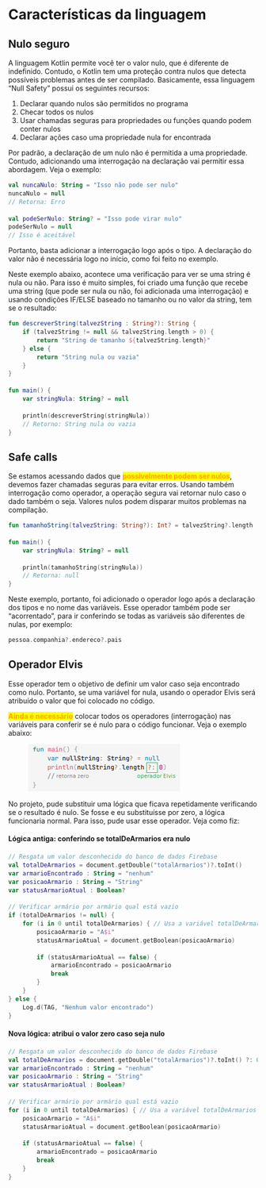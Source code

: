 # Características da linguagem

## Nulo seguro

A linguagem Kotlin permite você ter o valor nulo, que é diferente de indefinido. Contudo, o Kotlin tem uma proteção contra nulos que detecta possíveis problemas antes de ser compilado. Basicamente, essa linguagem “Null Safety” possui os seguintes recursos:

1. Declarar quando nulos são permitidos no programa
2. Checar todos os nulos
3. Usar chamadas seguras para propriedades ou funções quando podem conter nulos
4. Declarar ações caso uma propriedade nula for encontrada

Por padrão, a declaração de um nulo não é permitida a uma propriedade. Contudo, adicionando uma interrogação na declaração vai permitir essa abordagem. Veja o exemplo:

```kotlin
val nuncaNulo: String = "Isso não pode ser nulo"
nuncaNulo = null
// Retorna: Erro

val podeSerNulo: String? = "Isso pode virar nulo"
podeSerNulo = null
// Isso é aceitável
```

Portanto, basta adicionar a interrogação logo após o tipo. A declaração do valor não é necessária logo no início, como foi feito no exemplo.

Neste exemplo abaixo, acontece uma verificação para ver se uma string é nula ou não. Para isso é muito simples, foi criado uma função que recebe uma string (que pode ser nula ou não, foi adicionada uma interrogação) e usando condições IF/ELSE baseado no tamanho ou no valor da string, tem se o resultado:

```kotlin
fun descreverString(talvezString : String?): String {
    if (talvezString != null && talvezString.length > 0) {
        return "String de tamanho ${talvezString.length}"
    } else {
        return "String nula ou vazia"
    }
}

fun main() {
    var stringNula: String? = null
    
    println(descreverString(stringNula))
    // Retorno: String nula ou vazia
}
```



## Safe calls

Se estamos acessando dados que <mark style="color:orange;">**possivelmente podem ser nulos**</mark>, devemos fazer chamadas seguras para evitar erros. Usando também interrogação como operador, a operação segura vai retornar nulo caso o dado também o seja. Valores nulos podem disparar muitos problemas na compilação.

```kotlin
fun tamanhoString(talvezString: String?): Int? = talvezString?.length

fun main() {
    var stringNula: String? = null
    
    println(tamanhoString(stringNula))
    // Retorna: null
}
```

Neste exemplo, portanto, foi adicionado o operador logo após a declaração dos tipos e no nome das variáveis. Esse operador também pode ser “acorrentado”, para ir conferindo se todas as variáveis são diferentes de nulas, por exemplo:

```kotlin
pessoa.companhia?.endereco?.pais
```



## Operador Elvis

Esse operador tem o objetivo de definir um valor caso seja encontrado como nulo. Portanto, se uma variável for nula, usando o operador Elvis será atribuído o valor que foi colocado no código.

<mark style="color:orange;">**Ainda é necessário**</mark> colocar todos os operadores (interrogação) nas variáveis para conferir se é nulo para o código funcionar. Veja o exemplo abaixo:

<figure><img src="../../.gitbook/assets/image (11).png" alt=""><figcaption></figcaption></figure>

No projeto, pude substituir uma lógica que ficava repetidamente verificando se o resultado é nulo. Se fosse e eu substituísse por zero, a lógica funcionaria normal. Para isso, pude usar esse operador. Veja como fiz:

#### Lógica antiga: conferindo se totalDeArmarios era nulo

```kotlin
// Resgata um valor desconhecido do banco de dados Firebase
val totalDeArmarios = document.getDouble("totalArmarios")?.toInt()
var armarioEncontrado : String = "nenhum"
var posicaoArmario : String = "String"
var statusArmarioAtual : Boolean?

// Verificar armário por armário qual está vazio
if (totalDeArmarios != null) {
    for (i in 0 until totalDeArmarios) { // Usa a variável totalDeArmarios
        posicaoArmario = "A$i"
        statusArmarioAtual = document.getBoolean(posicaoArmario)

        if (statusArmarioAtual == false) {
            armarioEncontrado = posicaoArmario
            break
        }
    }
} else {
    Log.d(TAG, "Nenhum valor encontrado")
}
```

#### Nova lógica: atribui o valor zero caso seja nulo

```kotlin
// Resgata um valor desconhecido do banco de dados Firebase
val totalDeArmarios = document.getDouble("totalArmarios")?.toInt() ?: 0 // Elvis
var armarioEncontrado : String = "nenhum"
var posicaoArmario : String = "String"
var statusArmarioAtual : Boolean?

// Verificar armário por armário qual está vazio
for (i in 0 until totalDeArmarios) { // Usa a variável totalDeArmarios
    posicaoArmario = "A$i"
    statusArmarioAtual = document.getBoolean(posicaoArmario)

    if (statusArmarioAtual == false) {
        armarioEncontrado = posicaoArmario
        break
    }
}
```

